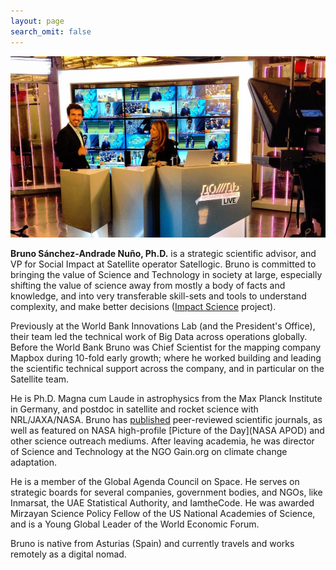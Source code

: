 ```yaml
---
layout: page
search_omit: false
---
```



![](/images/tv-stage.jpg)


**Bruno Sánchez-Andrade Nuño, Ph.D.** is a strategic scientific advisor, and VP for Social Impact at Satellite operator Satellogic. Bruno is committed to bringing the value of Science and Technology in society at large, especially shifting the value of science away from mostly a body of facts and knowledge, and into very transferable skill-sets and tools to understand complexity, and make better decisions ([Impact Science](http://impact-science.brunosan.eu/) project).

Previously at the World Bank Innovations Lab (and the President's Office), their team led the technical work of Big Data across operations globally. Before the World Bank Bruno was Chief Scientist for the mapping company Mapbox during 10-fold early growth; where he worked building and leading the scientific technical support across the company, and in particular on the Satellite team.

He is Ph.D. Magna cum Laude in astrophysics from the Max Planck Institute in Germany, and postdoc in satellite and rocket science with NRL/JAXA/NASA. Bruno has [published](http://adsabs.harvard.edu/cgi-bin/nph-abs_connect?return_req=no_params&author=S%C3%A1nchez-Andrade%20Nu%C3%B1o,%20B.&db_key=AST) peer-reviewed scientific journals, as well as featured on NASA high-profile [Picture of the Day](NASA APOD) and other science outreach mediums. After leaving academia, he was director of Science and Technology at the NGO Gain.org on climate change adaptation.

He is a member of the Global Agenda Council on Space. He serves on strategic boards for several companies, government bodies, and NGOs, like Inmarsat, the UAE Statistical Authority, and IamtheCode. He was awarded Mirzayan Science Policy Fellow of the US National Academies of Science, and is a Young Global Leader of the World Economic Forum.

Bruno is native from Asturias (Spain) and currently travels and works remotely as a digital nomad.
